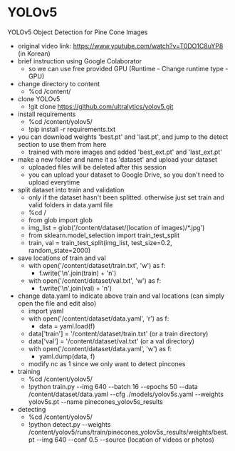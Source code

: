 # YOLOv5
YOLOv5 Object Detection for Pine Cone Images
* original video link: https://www.youtube.com/watch?v=T0DO1C8uYP8 (in Korean)
* brief instruction using Google Colaborator
  * so we can use free provided GPU (Runtime - Change runtime type - GPU) 
* change directory to content
  * %cd /content/
* clone YOLOv5
  * !git clone https://github.com/ultralytics/yolov5.git
* install requirements
  * %cd /content/yolov5/
  * !pip install -r requirements.txt
* you can download weights 'best.pt' and 'last.pt', and jump to the detect section to use them from here
  * trained with more images and added 'best_ext.pt' and 'last_ext.pt'  
* make a new folder and name it as 'dataset' and upload your dataset
  * uploaded files will be deleted after this session
  * you can upload your dataset to Google Drive, so you don't need to upload everytime
* split dataset into train and validation 
  * only if the dataset hasn't been splitted. otherwise just set train and valid folders in data.yaml file
  * %cd /
  * from glob import glob
  * img_list = glob('/content/dataset/(location of images)/*.jpg')
  * from sklearn.model_selection import train_test_split
  * train, val = train_test_split(img_list, test_size=0.2, random_state=2000)
* save locations of train and val
  * with open('/content/dataset/train.txt', 'w') as f:
    * f.write('\n'.join(train) + 'n')
  * with open('/content/dataset/val.txt', 'w') as f:
    * f.write('\n'.join(val) + 'n')
* change data.yaml to indicate above train and val locations (can simply open the file and edit also)
  * import yaml
  * with open('/content/dataset/data.yaml', 'r') as f:
    * data = yaml.load(f)
  * data['train'] = '/content/dataset/train.txt' (or a train directory)
  * data['val'] = '/content/dataset/val.txt' (or a val directory)
  * with open('/content/dataset/data.yaml', 'w') as f:
    * yaml.dump(data, f)
  * modify nc as 1 since we only want to detect pincones
* training
  * %cd /content/yolov5/
  * !python train.py --img 640 --batch 16 --epochs 50 --data /content/dataset/data.yaml --cfg ./models/yolov5s.yaml --weights yolov5s.pt --name pinecones_yolov5s_results
* detecting
  * %cd /content/yolov5/
  * !python detect.py --weights /content/yolov5/runs/train/pinecones_yolov5s_results/weights/best.pt --img 640 --conf 0.5 --source (location of videos or photos)

